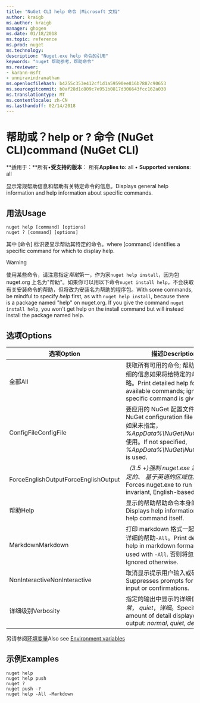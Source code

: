 ```yaml
---
title: "NuGet CLI help 命令 |Microsoft 文档"
author: kraigb
ms.author: kraigb
manager: ghogen
ms.date: 01/18/2018
ms.topic: reference
ms.prod: nuget
ms.technology: 
description: "Nuget.exe help 命令的引用"
keywords: "nuget 帮助参考，帮助命令"
ms.reviewer:
- karann-msft
- unniravindranathan
ms.openlocfilehash: b4255c353e412cf1d1a59590ee816b7887c90653
ms.sourcegitcommit: b0af28d1c809c7e951b0817d306643fcc162a030
ms.translationtype: MT
ms.contentlocale: zh-CN
ms.lasthandoff: 02/14/2018
---
```

# <a name="help-or--command-nuget-cli"></a><span data-ttu-id="a4677-104">帮助或？</span><span class="sxs-lookup"><span data-stu-id="a4677-104">help or ?</span></span> <span data-ttu-id="a4677-105">命令 (NuGet CLI)</span><span class="sxs-lookup"><span data-stu-id="a4677-105">command (NuGet CLI)</span></span>

<span data-ttu-id="a4677-106">**适用于：**所有&bullet;**受支持的版本**： 所有</span><span class="sxs-lookup"><span data-stu-id="a4677-106">**Applies to:** all &bullet; **Supported versions**: all</span></span>

<span data-ttu-id="a4677-107">显示常规帮助信息和帮助有关特定命令的信息。</span><span class="sxs-lookup"><span data-stu-id="a4677-107">Displays general help information and help information about specific commands.</span></span>

## <a name="usage"></a><span data-ttu-id="a4677-108">用法</span><span class="sxs-lookup"><span data-stu-id="a4677-108">Usage</span></span>

```cli
nuget help [command] [options]
nuget ? [command] [options]
```

<span data-ttu-id="a4677-109">其中 [命令] 标识要显示帮助其特定的命令。</span><span class="sxs-lookup"><span data-stu-id="a4677-109">where [command] identifies a specific command for which to display help.</span></span>

> [!Warning]
> <span data-ttu-id="a4677-110">使用某些命令，请注意指定*帮助*第一，作为家`nuget help install`，因为包 nuget.org 上名为"帮助"。如果你可以用以下命令`nuget install help`，不会获取有关安装命令的帮助，但将改为安装名为帮助的程序包。</span><span class="sxs-lookup"><span data-stu-id="a4677-110">With some commands, be mindful to specify *help* first, as with `nuget help install`, because there is a package named "help" on nuget.org. If you give the command `nuget install help`, you won't get help on the install command but will instead install the package named help.</span></span>

## <a name="options"></a><span data-ttu-id="a4677-111">选项</span><span class="sxs-lookup"><span data-stu-id="a4677-111">Options</span></span>

| <span data-ttu-id="a4677-112">选项</span><span class="sxs-lookup"><span data-stu-id="a4677-112">Option</span></span> | <span data-ttu-id="a4677-113">描述</span><span class="sxs-lookup"><span data-stu-id="a4677-113">Description</span></span> |
| --- | --- |
| <span data-ttu-id="a4677-114">全部</span><span class="sxs-lookup"><span data-stu-id="a4677-114">All</span></span> | <span data-ttu-id="a4677-115">获取所有可用的命令; 帮助打印的详细的信息如果将给特定的命令被忽略。</span><span class="sxs-lookup"><span data-stu-id="a4677-115">Print detailed help for all available commands; ignored if a specific command is given.</span></span> |
| <span data-ttu-id="a4677-116">ConfigFile</span><span class="sxs-lookup"><span data-stu-id="a4677-116">ConfigFile</span></span> | <span data-ttu-id="a4677-117">要应用的 NuGet 配置文件。</span><span class="sxs-lookup"><span data-stu-id="a4677-117">The NuGet configuration file to apply.</span></span> <span data-ttu-id="a4677-118">如果未指定， *%AppData%\NuGet\NuGet.Config*使用。</span><span class="sxs-lookup"><span data-stu-id="a4677-118">If not specified, *%AppData%\NuGet\NuGet.Config* is used.</span></span> |
| <span data-ttu-id="a4677-119">ForceEnglishOutput</span><span class="sxs-lookup"><span data-stu-id="a4677-119">ForceEnglishOutput</span></span> | <span data-ttu-id="a4677-120">*（3.5 +)*强制 nuget.exe 运行使用固定的、 基于英语的区域性。</span><span class="sxs-lookup"><span data-stu-id="a4677-120">*(3.5+)* Forces nuget.exe to run using an invariant, English-based culture.</span></span> |
| <span data-ttu-id="a4677-121">帮助</span><span class="sxs-lookup"><span data-stu-id="a4677-121">Help</span></span> | <span data-ttu-id="a4677-122">显示的帮助帮助命令本身的信息。</span><span class="sxs-lookup"><span data-stu-id="a4677-122">Displays help information for the help command itself.</span></span> |
| <span data-ttu-id="a4677-123">Markdown</span><span class="sxs-lookup"><span data-stu-id="a4677-123">Markdown</span></span> | <span data-ttu-id="a4677-124">打印 markdown 格式一起使用时的详细的帮助`-All`。</span><span class="sxs-lookup"><span data-stu-id="a4677-124">Print detailed help in markdown format when used with `-All`.</span></span> <span data-ttu-id="a4677-125">否则将忽略。</span><span class="sxs-lookup"><span data-stu-id="a4677-125">Ignored otherwise.</span></span> |
| <span data-ttu-id="a4677-126">NonInteractive</span><span class="sxs-lookup"><span data-stu-id="a4677-126">NonInteractive</span></span> | <span data-ttu-id="a4677-127">取消显示提示用户输入或确认。</span><span class="sxs-lookup"><span data-stu-id="a4677-127">Suppresses prompts for user input or confirmations.</span></span> |
| <span data-ttu-id="a4677-128">详细级别</span><span class="sxs-lookup"><span data-stu-id="a4677-128">Verbosity</span></span> | <span data-ttu-id="a4677-129">指定的输出中显示的详细信息量：*正常*， *quiet*，*详细*。</span><span class="sxs-lookup"><span data-stu-id="a4677-129">Specifies the amount of detail displayed in the output: *normal*, *quiet*, *detailed*.</span></span> |

<span data-ttu-id="a4677-130">另请参阅[环境变量](cli-ref-environment-variables.md)</span><span class="sxs-lookup"><span data-stu-id="a4677-130">Also see [Environment variables](cli-ref-environment-variables.md)</span></span>

## <a name="examples"></a><span data-ttu-id="a4677-131">示例</span><span class="sxs-lookup"><span data-stu-id="a4677-131">Examples</span></span>

```cli
nuget help
nuget help push
nuget ?
nuget push -?
nuget help -All -Markdown
```
